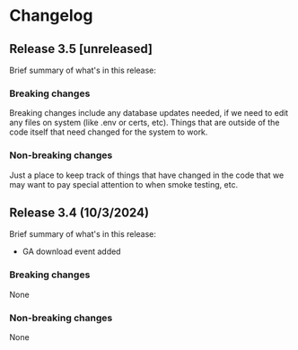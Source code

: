 # Changelog

## Release 3.5 [unreleased]
Brief summary of what's in this release:


### Breaking changes

Breaking changes include any database updates needed, if we need to edit any files on system (like .env or certs, etc). Things that are outside of the code itself that need changed for the system to work.


### Non-breaking changes

Just a place to keep track of things that have changed in the code that we may want to pay special attention to when smoke testing, etc.


## Release 3.4 (10/3/2024)
Brief summary of what's in this release:
- GA download event added

### Breaking changes
None

### Non-breaking changes
None
